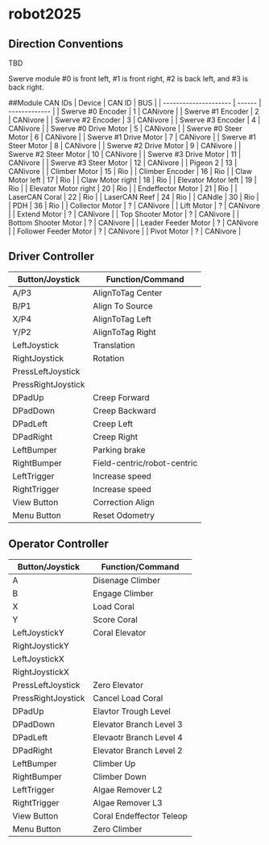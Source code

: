 # robot2025

## Direction Conventions
TBD

Swerve module #0 is front left, #1 is front right, #2 is back left, and #3 is back right.

##Module CAN IDs
| Device                | CAN ID |      BUS      |
| --------------------- | ------ | ------------- |
| Swerve #0 Encoder     |   1    |   CANivore    |
| Swerve #1 Encoder     |   2    |   CANivore    |
| Swerve #2 Encoder     |   3    |   CANivore    |
| Swerve #3 Encoder     |   4    |   CANivore    |
| Swerve #0 Drive Motor |   5    |   CANivore    |
| Swerve #0 Steer Motor |   6    |   CANivore    |
| Swerve #1 Drive Motor |   7    |   CANivore    |
| Swerve #1 Steer Motor |   8    |   CANivore    |
| Swerve #2 Drive Motor |   9    |   CANivore    |
| Swerve #2 Steer Motor |  10    |   CANivore    |
| Swerve #3 Drive Motor |  11    |   CANivore    |
| Swerve #3 Steer Motor |  12    |   CANivore    |
| Pigeon 2              |  13    |   CANivore    |
| Climber Motor         |  15    |   Rio         |
| Climber Encoder       |  16    |   Rio         |
| Claw Motor left       |  17    |   Rio         |
| Claw Motor right      |  18    |   Rio         |
| Elevator Motor left   |  19    |   Rio         |
| Elevator Motor right  |  20    |   Rio         |
| Endeffector Motor     |  21    |   Rio         |
| LaserCAN Coral        |  22    |   Rio         |
| LaserCAN Reef         |  24    |   Rio         |
| CANdle                |  30    |   Rio         |
| PDH                   |  36    |   Rio         |
| Collector Motor       |   ?    |   CANivore    |
| Lift Motor            |   ?    |   CANivore    |
| Extend Motor          |   ?    |   CANivore    |
| Top Shooter Motor     |   ?    |   CANivore    |
| Bottom Shooter Motor  |   ?    |   CANivore    |
| Leader Feeder Motor   |   ?    |   CANivore    |
| Follower Feeder Motor |   ?    |   CANivore    |
| Pivot Motor           |   ?    |   CANivore    |

## Driver Controller

|  Button/Joystick | Function/Command               |
|------------------|--------------------------------|
|A/P3              |AlignToTag Center               |
|B/P1              |Align To Source                 |
|X/P4              |AlignToTag Left                 |
|Y/P2              |AlignToTag Right                |
|LeftJoystick      |Translation                     |
|RightJoystick     |Rotation                        |
|PressLeftJoystick |                                |
|PressRightJoystick|                                |
|DPadUp            |Creep Forward                   |
|DPadDown          |Creep Backward                  |
|DPadLeft          |Creep Left                      |
|DPadRight         |Creep Right                     |
|LeftBumper        |Parking brake                   |
|RightBumper       |Field-centric/robot-centric     |
|LeftTrigger       |Increase speed                  |
|RightTrigger      |Increase speed                  |
|View Button       |Correction Align                |
|Menu Button       |Reset Odometry                  |


## Operator Controller

|  Button/Joystick | Function/Command         |
|------------------|--------------------------|
|A                 |Disenage Climber          |
|B                 |Engage Climber            |
|X                 |Load Coral                |
|Y                 |Score Coral               |
|LeftJoystickY     |Coral Elevator            |
|RightJoystickY    |                          |
|LeftJoystickX     |                          |
|RightJoystickX    |                          |
|PressLeftJoystick |Zero Elevator             |
|PressRightJoystick|Cancel Load Coral         |
|DPadUp            |Elavtor Trough Level      |
|DPadDown          |Elevator Branch Level 3   |
|DPadLeft          |Elevaotr Branch Level 4   |
|DPadRight         |Elevator Branch Level 2   |
|LeftBumper        |Climber Up                |
|RightBumper       |Climber Down              |
|LeftTrigger       |Algae Remover L2          |
|RightTrigger      |Algae Remover L3          |
|View Button       |Coral Endeffector Teleop  |
|Menu Button       |Zero Climber              |
